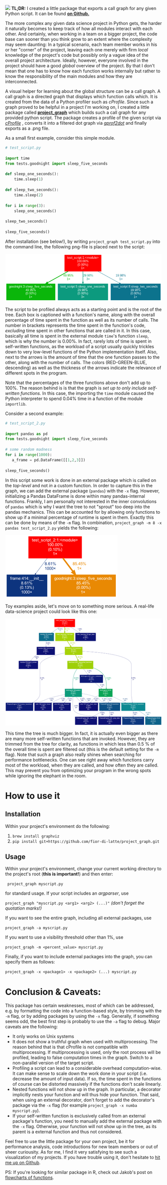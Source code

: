 ![](unsplash.com_photos_g3WFiDK5PQ0.jpg?raw=true)
**TL;DR:** I created a little package that exports a call graph for any given Python script. It can be found [**on Github.**](https://github.com/fior-di-latte/project_graph)

The more complex any given data science project in Python gets, the harder it naturally becomes to keep track of how all modules interact with each other. And certainly, when working in a team on a bigger project, the code base can sooner than you think grow to an extent where the complexity may seem daunting: In a typical scenario, each team member works in his or her "corner" of the project, leaving each one merely with firm *local* knowledge of the project's code but possibly only a vague idea of the overall project architecture. Ideally, however, everyone involved in the project should have a good *global*  overview of the project. By that I don't mean that one has to know how each function works internally but rather to know the responsibility of the main modules and how they are interconnected. 

A visual helper for learning about the global structure can be a call graph. A call graph is a directed graph that displays which function calls which. It is created from the data of a Python profiler such as *cProfile*. Since such a graph proved to be helpful in a project I'm working on, I created a little package called [**project_graph**](https://github.com/fior-di-latte/project_graph) which builds such a call graph for any provided python script. The package creates a profile of the given script via [*cProfile*](https://docs.python.org/3/library/profile.html) , converts it into a filtered dot graph via [*gprof2dot*](https://github.com/jrfonseca/gprof2dot) and finally exports as a .png file.

As a small first example, consider this simple module.

```python
# test_script.py

import time
from tests.goodnight import sleep_five_seconds

def sleep_one_seconds():
    time.sleep(1)

def sleep_two_seconds():
    time.sleep(2)

for i in range(3):
    sleep_one_seconds()

sleep_two_seconds()

sleep_five_seconds()
```

After installation (see below!), by writing `project_graph test_script.py` into the command line, the following png-file is placed next to the script:

![A small module's callgraph](small_example.png)

The script to be profiled always acts as a starting point and is the root of the tree. Each box is captioned with a function's name, along with the overall percentage of time spent in the function as well as its number of calls. The number in brackets represents the time spent in the function's code, *excluding* time spent in other functions that are called in it. In this case, basically all time is spent in the external module `time`'s function `sleep`, which is why the number is 0.00%. In fact, rarely lots of time is spent in self-written functions, as the workload of a script usually quickly trickles down to very low-level functions of the Python implementation itself.  Also, next to the arrows is the amount of time that the one function passes to the other, along with the number of calls.  The colors (RED-GREEN-BLUE, descending) as well as the thickness of the arrows indicate the relevance of different spots in the program.

Note that the percentages of the three functions above don't add up to 100%. The reason behind is is that the graph is *set up to only include self-written functions.*  In this case, the importing the `time` module caused the Python interpreter to spend 0.04% time in a function of the module `importlib`.

Consider a second example:

```python
# test_script_2.py

import pandas as pd
from tests.goodnight import sleep_five_seconds

# some random madness
for i in range(1000):
   a_frame = pd.DataFrame([[1,2,3]])

sleep_five_seconds()
```

In this script some work is done in an external package which is called on the *top-level* and not *in* a custom function. In order to capture this in the graph, we can add the external package (`pandas`)  with the `-x` flag. However, initializing a Pandas DataFrame is done within many pandas-internal functions. Frankly, I am personally not interested in the inner convolutions of `pandas`  which is why I want the tree to not "sprout" too deep into the pandas mechanics. This can be accounted for by allowing only functions to show up if a minimal percentage of runtime is spent in them. Exactly this can be done by means of the `-m` flag. In combination, `project_graph -m 8 -x pandas test_script_2.py` yields the following:

![A small module's callgraph](intermediate_example.png)



Toy examples aside, let's move on to something more serious. A real-life data-science project could look like this one:

![Real-Life-example](big_example.png)

This time the tree is much bigger. In fact, it is actually even bigger as  there are many more self-written functions that are invoked. However, they are trimmed from the tree for clarity, as functions in which less than 0.5 % of the overall time is spent are filtered out (this is the default setting for the `-m` flag). Note that such a graph also really shines when searching for performance bottlenecks. One can see right away which functions carry most of the workload, when they are called, and how often they are called. This may prevent you from optimizing your program in the wrong spots while ignoring the elephant in the room.

# How to use it

## Installation

Within your project's environment do the following:

1. `brew install graphviz`
2. `pip install git+https://github.com/fior-di-latte/project_graph.git`

## Usage 

Within your project's environment, change your current working directory to the project's root (**this is important!**) and then enter:

` project_graph myscript.py`

for standard usage. If your script includes an *argparser*, use

`project_graph "myscript.py <arg1> <arg2> (...)"`  *(don't forget the quotation marks!)*

If you want to see the entire graph, including all external packages, use

`project_graph -a myscript.py`

If you want to use a visibility threshold other than 1%, use

`project_graph -m <percent_value> myscript.py`

Finally, if you want to include external packages into the graph, you can specify them as follows:

`project_graph -x <package1> -x <package2> (...) myscript.py`

# Conclusion & Caveats:

This package has certain weaknesses, most of which can be addressed, e.g. by formatting the code into a function-based style, by trimming with the `-m` flag, or by adding packages by using the `-x` flag. Generally, if something seems odd, the best first step is probably to use the `-a` flag to debug. Major caveats are the following:

* It only works on Unix systems
* It does not show a truthful graph when used with multiprocessing. The reason behind that is that cProfile is not compatible with multiprocessing. If multiprocessing is used, only the root process will be profiled, leading to false computation times in the graph. Switch to a non-parallel version of the target script.
* Profiling a script can lead to a considerable overhead computation-wise. It can make sense to scale down the work done in your script (i.e. decrease the amount of input data). If so, the time spent in the functions of course can be distorted massively if the functions don't scale linearly.
* Nested functions will not show up in the graph. In particular, a decorator implicitly nests your function and will thus hide your function. That said, when using an external decorator, don't forget to add the decorator's package via the  `-x` flag (for example `project_graph -x numba myscript.py`).
* If your self-written function is exclusively called from an external package's function, you need to manually add the external package with the `-x` flag. Otherwise, your function will not show up in the tree, as its parent is a external function and thus not considered.

Feel free to use the little package for your own project, be it for performance analysis, code introductions for new team members or out of sheer curiousity. As for me, I find it very satisfying to see such a visualization of my projects. If you have trouble using it, don't hesitate to [hit me up on Github](https://github.com/fior-di-latte/project_graph/).

PS: If you're looking for similar package in R, check out Jakob's post on [flowcharts of functions](https://www.statworx.com/de/blog/flowcharts-of-functions).